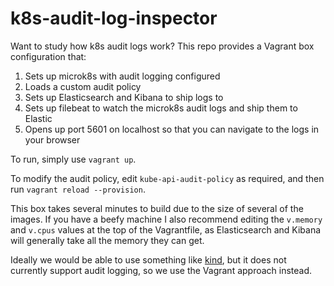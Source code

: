 # k8s-audit-log-inspector

Want to study how k8s audit logs work? This repo provides a Vagrant box configuration that:

1. Sets up microk8s with audit logging configured
2. Loads a custom audit policy
3. Sets up Elasticsearch and Kibana to ship logs to
4. Sets up filebeat to watch the microk8s audit logs and ship them to Elastic
5. Opens up port 5601 on localhost so that you can navigate to the logs in your browser

To run, simply use `vagrant up`.

To modify the audit policy, edit `kube-api-audit-policy` as required, and then
run `vagrant reload --provision`.

This box takes several minutes to build due to the size of several of the images.
If you have a beefy machine I also recommend editing the `v.memory` and `v.cpus`
values at the top of the Vagrantfile, as Elasticsearch and Kibana will generally
take all the memory they can get.

Ideally we would be able to use something like [kind][1], but it does not currently support
audit logging, so we use the Vagrant approach instead.

[1]: https://github.com/kubernetes-sigs/kind
